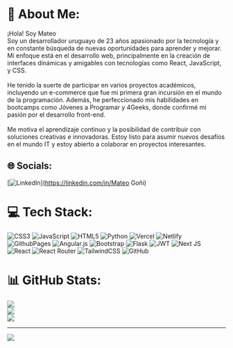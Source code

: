 # 💫 About Me:
¡Hola! Soy Mateo<br>Soy un desarrollador uruguayo de 23 años apasionado por la tecnología y en constante búsqueda de nuevas oportunidades para aprender y mejorar. Mi enfoque está en el desarrollo web, principalmente en la creación de interfaces dinámicas y amigables con tecnologías como React, JavaScript, y CSS.<br><br>He tenido la suerte de participar en varios proyectos académicos, incluyendo un e-commerce que fue mi primera gran incursión en el mundo de la programación. Además, he perfeccionado mis habilidades en bootcamps como Jóvenes a Programar y 4Geeks, donde confirmé mi pasión por el desarrollo front-end.<br><br>Me motiva el aprendizaje continuo y la posibilidad de contribuir con soluciones creativas e innovadoras. Estoy listo para asumir nuevos desafíos en el mundo IT y estoy abierto a colaborar en proyectos interesantes.


## 🌐 Socials:
[![LinkedIn](https://img.shields.io/badge/LinkedIn-%230077B5.svg?logo=linkedin&logoColor=white)](https://linkedin.com/in/Mateo Goñi) 

# 💻 Tech Stack:
![CSS3](https://img.shields.io/badge/css3-%231572B6.svg?style=for-the-badge&logo=css3&logoColor=white) ![JavaScript](https://img.shields.io/badge/javascript-%23323330.svg?style=for-the-badge&logo=javascript&logoColor=%23F7DF1E) ![HTML5](https://img.shields.io/badge/html5-%23E34F26.svg?style=for-the-badge&logo=html5&logoColor=white) ![Python](https://img.shields.io/badge/python-3670A0?style=for-the-badge&logo=python&logoColor=ffdd54) ![Vercel](https://img.shields.io/badge/vercel-%23000000.svg?style=for-the-badge&logo=vercel&logoColor=white) ![Netlify](https://img.shields.io/badge/netlify-%23000000.svg?style=for-the-badge&logo=netlify&logoColor=#00C7B7) ![GithubPages](https://img.shields.io/badge/github%20pages-121013?style=for-the-badge&logo=github&logoColor=white) ![Angular.js](https://img.shields.io/badge/angular.js-%23E23237.svg?style=for-the-badge&logo=angularjs&logoColor=white) ![Bootstrap](https://img.shields.io/badge/bootstrap-%238511FA.svg?style=for-the-badge&logo=bootstrap&logoColor=white) ![Flask](https://img.shields.io/badge/flask-%23000.svg?style=for-the-badge&logo=flask&logoColor=white) ![JWT](https://img.shields.io/badge/JWT-black?style=for-the-badge&logo=JSON%20web%20tokens) ![Next JS](https://img.shields.io/badge/Next-black?style=for-the-badge&logo=next.js&logoColor=white) ![React](https://img.shields.io/badge/react-%2320232a.svg?style=for-the-badge&logo=react&logoColor=%2361DAFB) ![React Router](https://img.shields.io/badge/React_Router-CA4245?style=for-the-badge&logo=react-router&logoColor=white) ![TailwindCSS](https://img.shields.io/badge/tailwindcss-%2338B2AC.svg?style=for-the-badge&logo=tailwind-css&logoColor=white) ![GitHub](https://img.shields.io/badge/github-%23121011.svg?style=for-the-badge&logo=github&logoColor=white)
# 📊 GitHub Stats:
![](https://github-readme-stats.vercel.app/api?username=mateo1627&theme=dark&hide_border=false&include_all_commits=false&count_private=false)<br/>
![](https://github-readme-streak-stats.herokuapp.com/?user=mateo1627&theme=dark&hide_border=false)<br/>
![](https://github-readme-stats.vercel.app/api/top-langs/?username=mateo1627&theme=dark&hide_border=false&include_all_commits=false&count_private=false&layout=compact)

---
[![](https://visitcount.itsvg.in/api?id=mateo1627&icon=0&color=0)](https://visitcount.itsvg.in)

<!-- Proudly created with GPRM ( https://gprm.itsvg.in ) -->
<!--
**mateo1627/mateo1627** is a ✨ _special_ ✨ repository because its `README.md` (this file) appears on your GitHub profile.

Here are some ideas to get you started:

- 🔭 I’m currently working on ...
- 🌱 I’m currently learning ...
- 👯 I’m looking to collaborate on ...
- 🤔 I’m looking for help with ...
- 💬 Ask me about ...
- 📫 How to reach me: ...
- 😄 Pronouns: ...
- ⚡ Fun fact: ...
-->
